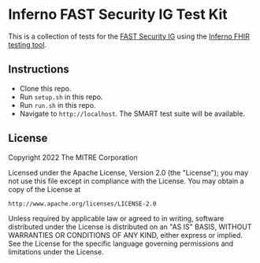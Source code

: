 # Inferno FAST Security IG Test Kit 

This is a collection of tests for the [FAST Security
IG](https://build.fhir.org/ig/HL7/fhir-udap-security-ig/index.html) using the
[Inferno FHIR testing tool](https://github.com/inferno-community/inferno-core).

## Instructions

- Clone this repo.
- Run `setup.sh` in this repo.
- Run `run.sh` in this repo.
- Navigate to `http://localhost`. The SMART test suite will be available.

## License
Copyright 2022 The MITRE Corporation

Licensed under the Apache License, Version 2.0 (the "License"); you may not use
this file except in compliance with the License. You may obtain a copy of the
License at
```
http://www.apache.org/licenses/LICENSE-2.0
```
Unless required by applicable law or agreed to in writing, software distributed
under the License is distributed on an "AS IS" BASIS, WITHOUT WARRANTIES OR
CONDITIONS OF ANY KIND, either express or implied. See the License for the
specific language governing permissions and limitations under the License.
